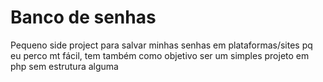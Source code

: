 # Banco de senhas
Pequeno side project para salvar minhas senhas em plataformas/sites pq eu perco mt fácil, tem também como objetivo ser um simples projeto em php sem estrutura alguma
